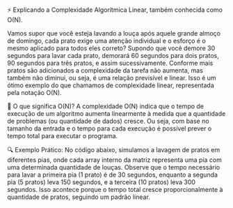 ⚡️ Explicando a Complexidade Algorítmica Linear, também conhecida como O(N).

Vamos supor que você esteja lavando a louça após aquele grande almoço de domingo,
cada prato exige uma atenção individual e o esforço é o mesmo aplicado para todos eles correto?
Supondo que você demore 30 segundos para lavar cada prato, demorará 60 segundos para dois pratos, 90 segundos
para três pratos, e assim sucessivamente. Conforme mais pratos são adicionados a complexidade da tarefa não aumenta,
mas também não diminui, ou seja, é uma relação previsível e linear.
Isso é um ótimo exemplo do que chamamos de complexidade linear, representada pela notação O(N).

📌 O que significa O(N)?
A complexidade O(N) indica que o tempo de execução de um algoritmo aumenta linearmente à medida que a
quantidade de problemas (ou quantidade de dados) cresce.
Ou seja, com base no tamanho da entrada e o tempo para cada execução é possível prever o tempo total para executar
o programa.

🔍 Exemplo Prático:
No código abaixo, simulamos a lavagem de pratos em diferentes pias, onde cada array interno da matriz representa uma
pia com uma determinada quantidade de louças. Observe que o tempo necessário para lavar a primeira pia (1 prato) é de
30 segundos, enquanto a segunda pia (5 pratos) leva 150 segundos, e a terceira (10 pratos) leva 300 segundos.
Isso acontece porque o tempo total cresce proporcionalmente à quantidade de pratos, seguindo um padrão linear.